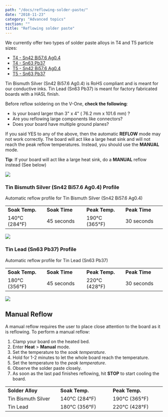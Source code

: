 ```yaml
---
path: "/docs/reflowing-solder-paste/"
date: "2018-11-23"
category: "Advanced topics"
section: ""
title: "Reflowing solder paste"
---
```


We currently offer two types of solder paste alloys in T4 and T5 particle sizes:

- [T4 - Sn42 Bi57.6 Ag0.4](/store/collection/solder/)
- [T4 - Sn63 Pb37](/store/collection/solder/)
- [T5 - Sn42 Bi57.6 Ag0.4](/store/collection/solder/)
- [T5 - Sn63 Pb37](/store/collection/solder/)

Tin Bismuth Silver (Sn42 Bi57.6 Ag0.4) is RoHS compliant and is meant for our conductive inks. Tin Lead (Sn63 Pb37) is meant for factory fabricated boards with a HASL finish.


Before reflow soldering on the V-One, **check the following**:

- Is your board larger than 3" x 4" ( 76.2 mm x 101.6 mm) ?
- Are you reflowing large components like connectors?
- Does your board have multiple ground planes?

If you said YES to any of the above, then the automatic **REFLOW** mode may not work correctly. The board will act like a large heat sink and will not reach the peak reflow temperatures. Instead, you should use the **MANUAL** mode.

<div class="warning info">
<p><strong>Tip</strong>: If your board will act like a large heat sink, do a <strong>MANUAL</strong> reflow instead (See below)</p>
</div>

<div class="media-wrapper">
<img src="/docs/advanced/curingAndReflowing/reflow-mode.png" />
</div>

### Tin Bismuth Silver (Sn42 Bi57.6 Ag0.4) Profile

Automatic reflow profile for Tin Bismuth Silver (Sn42 Bi57.6 Ag0.4)

<table>
  <tbody>
    <tr>
      <td style="width: 200px;"><strong>Soak Temp.</strong></td>
      <td style="width: 200px;"><strong>Soak Time</strong></td>
      <td style="width: 200px;"><strong>Peak Temp.</strong></td>
      <td style="width: 200px;"><strong>Peak Time</strong></td>
    </tr>
    <tr>
      <td>140°C (284°F) </td>
      <td>45 seconds</td>
      <td>190°C (365°F)</td>
      <td>30 seconds</td>
    </tr>
  </tbody>
</table>

<div class="media-wrapper">
<img src="/docs/advanced/curingAndReflowing/tinLeadBismuth.png" />
</div>

### Tin Lead (Sn63 Pb37) Profile

Automatic reflow profile for Tin Lead (Sn63 Pb37)

<table>
  <tbody>
    <tr>
      <td style="width: 200px;"><strong>Soak Temp.</strong></td>
      <td style="width: 200px;"><strong>Soak Time</strong></td>
      <td style="width: 200px;"><strong>Peak Temp.</strong></td>
      <td style="width: 200px;"><strong>Peak Time</strong></td>
    </tr>
    <tr>
      <td>180°C (356°F) </td>
      <td>45 seconds</td>
      <td>220°C (428°F)</td>
      <td>30 seconds</td>
    </tr>
  </tbody>
</table>

<div class="media-wrapper">
<img src="/docs/advanced/curingAndReflowing/tinLead.png" />
</div>

## Manual Reflow

A manual reflow requires the user to place close attention to the board as it is reflowing. To perform a manual reflow:

1. Clamp your board on the heated bed.
1. Enter **Heat** > **Manual** mode.
1. Set the temperature to the *soak temperature*. 
1. Hold for 1-2 minutes to let the whole board reach the temperature.
1. Set the temperature to the *peak temperature*.
1. Observe the solder paste closely. 
1. As soon as the last pad finishes reflowing, hit **STOP** to start cooling the board.

<table>
  <tbody>
    <tr>
      <td style="width: 250px;"><strong>Solder Alloy</strong></td>
      <td style="width: 250px;"><strong>Soak Temp.</strong></td>
      <td style="width: 250px;"><strong>Peak Temp.</strong></td>
    </tr>
    <tr>
      <td>Tin Bismuth Silver</td>
      <td>140°C (284°F)</td>
      <td>190°C (365°F)</td>
    </tr>
    <tr>
      <td>Tin Lead</td>
      <td>180°C (356°F)</td>
      <td>220°C (428°F)</td>
    </tr>

  </tbody>
</table>
